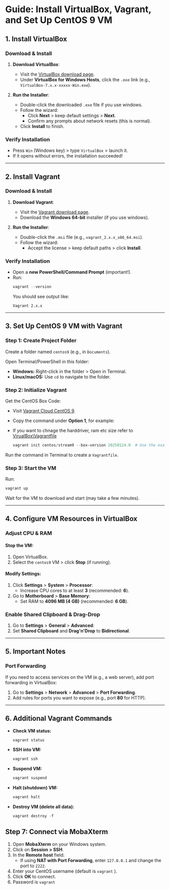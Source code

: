 # Guide: Install VirtualBox, Vagrant, and Set Up CentOS 9 VM

## 1. Install VirtualBox

### Download & Install
1. **Download VirtualBox**:
   - Visit the [VirtualBox download page](https://www.virtualbox.org/wiki/Downloads).
   - Under **VirtualBox for Windows Hosts**, click the `.exe` link (e.g., `VirtualBox-7.x.x-xxxxx-Win.exe`).

2. **Run the Installer**:
   - Double-click the downloaded `.exe` file if you use windows. 
   - Follow the wizard:
     - Click **Next** > keep default settings > **Next**.
     - Confirm any prompts about network resets (this is normal).
   - Click **Install** to finish.

### Verify Installation
- Press `Win` (Windows key) > type `VirtualBox` > launch it.
- If it opens without errors, the installation succeeded!

---

## 2. Install Vagrant

### Download & Install
1. **Download Vagrant**:
   - Visit the [Vagrant download page](https://www.vagrantup.com/downloads).
   - Download the **Windows 64-bit** installer (if you use windows).

2. **Run the Installer**:
   - Double-click the `.msi` file (e.g., `vagrant_2.x.x_x86_64.msi`).
   - Follow the wizard:
     - Accept the license > keep default paths > click **Install**.

### Verify Installation
- Open a **new PowerShell/Command Prompt** (important!).
- Run:
  ```powershell
  vagrant --version
  ```
  You should see output like:
  ```
  Vagrant 2.x.x
  ```

---

## 3. Set Up CentOS 9 VM with Vagrant

### Step 1: Create Project Folder
Create a folder named `centos9` (e.g., in `Documents`).

Open Terminal/PowerShell in this folder:

- **Windows:** Right-click in the folder > Open in Terminal.
- **Linux/macOS:** Use `cd` to navigate to the folder.

### Step 2: Initialize Vagrant

Get the CentOS Box Code:

- Visit [Vagrant Cloud CentOS 9](https://app.vagrantup.com/centos/boxes/stream9).
- Copy the command under **Option 1**, for example:
- If you want to chnage  the harddriver, ram etc size refer to [VirualBox\Vagrantfile](https://github.com/HuseynA28/Data-Engineering_Bootcamp/blob/main/VirualBox/Vagrantfile)

  ```powershell
  vagrant init centos/stream9 --box-version 20250124.0  # Use the exact version from the website
  ```

Run the command in Terminal to create a `Vagrantfile`.

### Step 3: Start the VM
Run:

```powershell
vagrant up
```

Wait for the VM to download and start (may take a few minutes).

---

## 4. Configure VM Resources in VirtualBox

### Adjust CPU & RAM

#### Stop the VM:
1. Open VirtualBox.
2. Select the `centos9` VM > click **Stop** (if running).

#### Modify Settings:
1. Click **Settings** > **System** > **Processor**:
   - Increase CPU cores to at least **3** (recommended: **6**).
2. Go to **Motherboard** > **Base Memory**:
   - Set RAM to **4096 MB (4 GB)** (recommended: **6 GB**).

### Enable Shared Clipboard & Drag-Drop
1. Go to **Settings** > **General** > **Advanced**:
2. Set **Shared Clipboard** and **Drag'n'Drop** to **Bidirectional**.

---

## 5. Important Notes

### Port Forwarding
If you need to access services on the VM (e.g., a web server), add port forwarding in VirtualBox:

1. Go to **Settings** > **Network** > **Advanced** > **Port Forwarding**.
2. Add rules for ports you want to expose (e.g., port **80** for HTTP).

---

## 6. Additional Vagrant Commands

- **Check VM status:**
  ```powershell
  vagrant status
  ```
- **SSH into VM:**
  ```powershell
  vagrant ssh
  ```
- **Suspend VM:**
  ```powershell
  vagrant suspend
  ```
- **Halt (shutdown) VM:**
  ```powershell
  vagrant halt
  ```
- **Destroy VM (delete all data):**
  ```powershell
  vagrant destroy -f
  
## Step 7: Connect via MobaXterm

1. Open **MobaXterm** on your Windows system.
2. Click on **Session > SSH**.
3. In the **Remote host** field:
   - If using **NAT with Port Forwarding**, enter `127.0.0.1` and change the port to `2222`.
4. Enter your CentOS username (default is `vagrant` ).
5. Click **OK** to connect.
6. Password is `vagrant`


